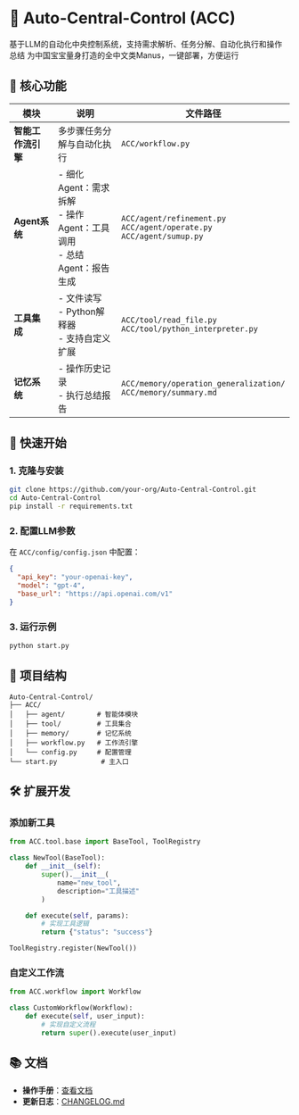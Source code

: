 # 🚀 Auto-Central-Control (ACC)
基于LLM的自动化中央控制系统，支持需求解析、任务分解、自动化执行和操作总结
为中国宝宝量身打造的全中文类Manus，一键部署，方便运行


## 🎯 核心功能
| 模块                | 说明                                                                 | 文件路径                          |
|---------------------|----------------------------------------------------------------------|-----------------------------------|
| **智能工作流引擎**  | 多步骤任务分解与自动化执行                                            | `ACC/workflow.py`                 |
| **Agent系统**       | - 细化Agent：需求拆解<br>- 操作Agent：工具调用<br>- 总结Agent：报告生成 | `ACC/agent/refinement.py`<br>`ACC/agent/operate.py`<br>`ACC/agent/sumup.py` |
| **工具集成**        | - 文件读写<br>- Python解释器<br>- 支持自定义扩展                       | `ACC/tool/read_file.py`<br>`ACC/tool/python_interpreter.py` |
| **记忆系统**        | - 操作历史记录<br>- 执行总结报告                                      | `ACC/memory/operation_generalization/`<br>`ACC/memory/summary.md` |


## 🚀 快速开始
### 1. 克隆与安装
```bash
git clone https://github.com/your-org/Auto-Central-Control.git
cd Auto-Central-Control
pip install -r requirements.txt
```

### 2. 配置LLM参数
在 `ACC/config/config.json` 中配置：
```json
{
  "api_key": "your-openai-key",
  "model": "gpt-4",
  "base_url": "https://api.openai.com/v1"
}
```

### 3. 运行示例
```bash
python start.py
```


## 🌳 项目结构
```
Auto-Central-Control/
├── ACC/
│   ├── agent/        # 智能体模块
│   ├── tool/         # 工具集合
│   ├── memory/       # 记忆系统
│   ├── workflow.py   # 工作流引擎
│   └── config.py     # 配置管理
└── start.py           # 主入口
```


## 🛠️ 扩展开发
### 添加新工具
```python
from ACC.tool.base import BaseTool, ToolRegistry

class NewTool(BaseTool):
    def __init__(self):
        super().__init__(
            name="new_tool",
            description="工具描述"
        )

    def execute(self, params):
        # 实现工具逻辑
        return {"status": "success"}

ToolRegistry.register(NewTool())
```

### 自定义工作流
```python
from ACC.workflow import Workflow

class CustomWorkflow(Workflow):
    def execute(self, user_input):
        # 实现自定义流程
        return super().execute(user_input)
```


## 📚 文档
- **操作手册**：[查看文档](https://your-docs-url.com)
- **更新日志**：[CHANGELOG.md](https://github.com/your-org/Auto-Central-Control/blob/main/CHANGELOG.md)
